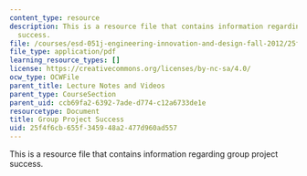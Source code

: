 ```yaml
---
content_type: resource
description: This is a resource file that contains information regarding group project
  success.
file: /courses/esd-051j-engineering-innovation-and-design-fall-2012/25f4f6cb655f345948a2477d960ad557_MITESD_051JF12_Lec15PrTeam.pdf
file_type: application/pdf
learning_resource_types: []
license: https://creativecommons.org/licenses/by-nc-sa/4.0/
ocw_type: OCWFile
parent_title: Lecture Notes and Videos
parent_type: CourseSection
parent_uid: ccb69fa2-6392-7ade-d774-c12a6733de1e
resourcetype: Document
title: Group Project Success
uid: 25f4f6cb-655f-3459-48a2-477d960ad557
---
```

This is a resource file that contains information regarding group project success.